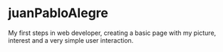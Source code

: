 # juanPabloAlegre
My first steps in web developer, creating a basic page with my picture, interest and a very simple user interaction.
